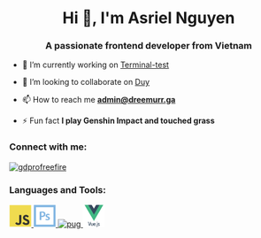 <h1 align="center">Hi 👋, I'm Asriel Nguyen</h1>
<h3 align="center">A passionate frontend developer from Vietnam</h3>

- 🔭 I’m currently working on [Terminal-test](https://github.com/asrielthegoat/terminal-test)

- 👯 I’m looking to collaborate on [Duy](https://github.com/DuykhanhGaming)

- 📫 How to reach me **admin@dreemurr.ga**

- ⚡ Fun fact **I play Genshin Impact and touched grass**

<h3 align="left">Connect with me:</h3>
<p align="left">
<a href="https://fb.com/gdprofreefire" target="blank"><img align="center" src="https://raw.githubusercontent.com/rahuldkjain/github-profile-readme-generator/master/src/images/icons/Social/facebook.svg" alt="gdprofreefire" height="30" width="40" /></a>
</p>

<h3 align="left">Languages and Tools:</h3>
<p align="left"> <a href="https://developer.mozilla.org/en-US/docs/Web/JavaScript" target="_blank" rel="noreferrer"> <img src="https://raw.githubusercontent.com/devicons/devicon/master/icons/javascript/javascript-original.svg" alt="javascript" width="40" height="40"/> </a> <a href="https://www.photoshop.com/en" target="_blank" rel="noreferrer"> <img src="https://raw.githubusercontent.com/devicons/devicon/master/icons/photoshop/photoshop-line.svg" alt="photoshop" width="40" height="40"/> </a> <a href="https://pugjs.org" target="_blank" rel="noreferrer"> <img src="https://cdn.worldvectorlogo.com/logos/pug.svg" alt="pug" width="40" height="40"/> </a> <a href="https://vuejs.org/" target="_blank" rel="noreferrer"> <img src="https://raw.githubusercontent.com/devicons/devicon/master/icons/vuejs/vuejs-original-wordmark.svg" alt="vuejs" width="40" height="40"/> </a> </p>
